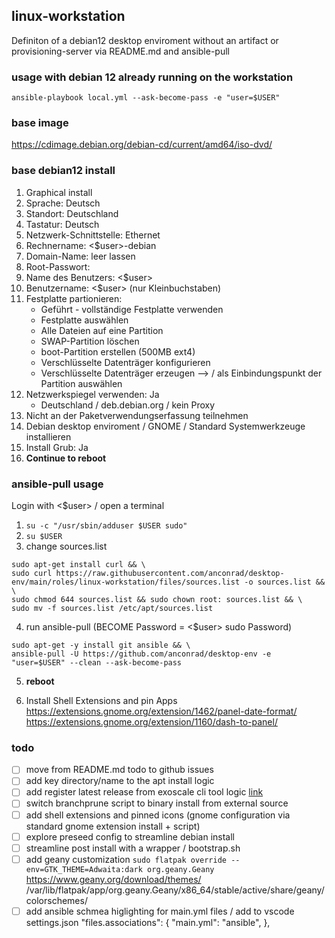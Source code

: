 ## linux-workstation
Definiton of a debian12 desktop enviroment without an artifact or provisioning-server via README.md and ansible-pull

### usage with debian 12 already running on the workstation
`ansible-playbook local.yml --ask-become-pass -e "user=$USER"`

### base image
https://cdimage.debian.org/debian-cd/current/amd64/iso-dvd/

### base debian12 install
1. Graphical install
2. Sprache: Deutsch
3. Standort: Deutschland
4. Tastatur: Deutsch
5. Netzwerk-Schnittstelle: Ethernet
6. Rechnername: <$user>-debian
7. Domain-Name: leer lassen
8. Root-Passwort:
9. Name des Benutzers: <$user>
10. Benutzername: <$user> (nur Kleinbuchstaben)
11. Festplatte partionieren:
    - Geführt - vollständige Festplatte verwenden
    - Festplatte auswählen
    - Alle Dateien auf eine Partition
    - SWAP-Partition löschen
    - boot-Partition erstellen (500MB ext4)
    - Verschlüsselte Datenträger konfigurieren
    - Verschlüsselte Datenträger erzeugen --> / als Einbindungspunkt der Partition auswählen
12. Netzwerkspiegel verwenden: Ja
    - Deutschland / deb.debian.org / kein Proxy
13. Nicht an der Paketverwendungserfassung teilnehmen
14. Debian desktop enviroment / GNOME / Standard Systemwerkzeuge installieren
15. Install Grub: Ja
16. **Continue to reboot**

### ansible-pull usage
Login with <$user> / open a terminal
1. `su -c "/usr/sbin/adduser $USER sudo"`
2. `su $USER`
3. change sources.list
```
sudo apt-get install curl && \
sudo curl https://raw.githubusercontent.com/anconrad/desktop-env/main/roles/linux-workstation/files/sources.list -o sources.list && \
sudo chmod 644 sources.list && sudo chown root: sources.list && \
sudo mv -f sources.list /etc/apt/sources.list
```
4. run ansible-pull (BECOME Password = <$user> sudo Password)
```shellscript
sudo apt-get -y install git ansible && \
ansible-pull -U https://github.com/anconrad/desktop-env -e "user=$USER" --clean --ask-become-pass
```
5. **reboot**

6. Install Shell Extensions and pin Apps
https://extensions.gnome.org/extension/1462/panel-date-format/
https://extensions.gnome.org/extension/1160/dash-to-panel/

### todo
- [ ] move from README.md todo to github issues
- [ ] add key directory/name to the apt install logic
- [ ] add register latest release from exoscale cli tool logic [link](https://github.com/exoscale/cli/releases/)
- [ ] switch branchprune script to binary install from external source
- [ ] add shell extensions and pinned icons (gnome configuration via standard gnome extension install + script)
- [ ] explore preseed config to streamline debian install
- [ ] streamline post install with a wrapper / bootstrap.sh
- [ ] add geany customization
`sudo flatpak override --env=GTK_THEME=Adwaita:dark org.geany.Geany`
https://www.geany.org/download/themes/
/var/lib/flatpak/app/org.geany.Geany/x86_64/stable/active/share/geany/colorschemes/
- [ ] add ansible schmea higlighting for main.yml files / add to vscode settings.json
    "files.associations": {
        "main.yml": "ansible",
  },
